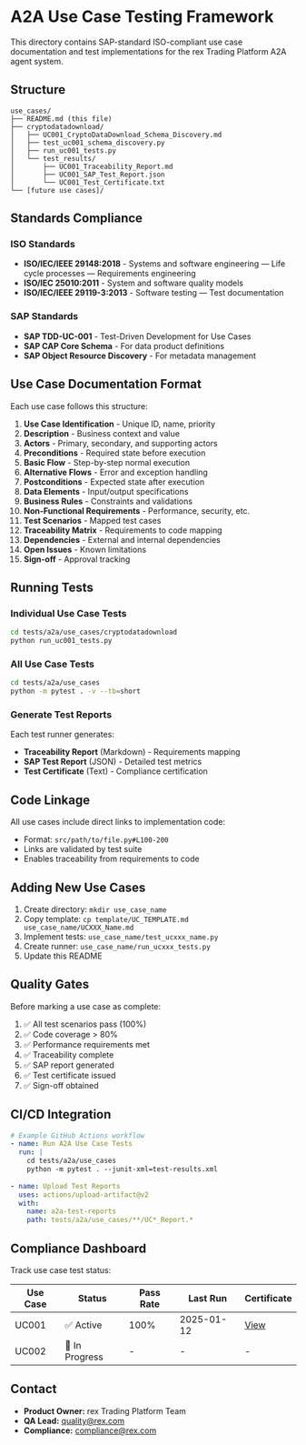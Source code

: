 # A2A Use Case Testing Framework

This directory contains SAP-standard ISO-compliant use case documentation and test implementations for the rex Trading Platform A2A agent system.

## Structure

```
use_cases/
├── README.md (this file)
├── cryptodatadownload/
│   ├── UC001_CryptoDataDownload_Schema_Discovery.md
│   ├── test_uc001_schema_discovery.py
│   ├── run_uc001_tests.py
│   └── test_results/
│       ├── UC001_Traceability_Report.md
│       ├── UC001_SAP_Test_Report.json
│       └── UC001_Test_Certificate.txt
└── [future use cases]/
```

## Standards Compliance

### ISO Standards
- **ISO/IEC/IEEE 29148:2018** - Systems and software engineering — Life cycle processes — Requirements engineering
- **ISO/IEC 25010:2011** - System and software quality models
- **ISO/IEC/IEEE 29119-3:2013** - Software testing — Test documentation

### SAP Standards
- **SAP TDD-UC-001** - Test-Driven Development for Use Cases
- **SAP CAP Core Schema** - For data product definitions
- **SAP Object Resource Discovery** - For metadata management

## Use Case Documentation Format

Each use case follows this structure:

1. **Use Case Identification** - Unique ID, name, priority
2. **Description** - Business context and value
3. **Actors** - Primary, secondary, and supporting actors
4. **Preconditions** - Required state before execution
5. **Basic Flow** - Step-by-step normal execution
6. **Alternative Flows** - Error and exception handling
7. **Postconditions** - Expected state after execution
8. **Data Elements** - Input/output specifications
9. **Business Rules** - Constraints and validations
10. **Non-Functional Requirements** - Performance, security, etc.
11. **Test Scenarios** - Mapped test cases
12. **Traceability Matrix** - Requirements to code mapping
13. **Dependencies** - External and internal dependencies
14. **Open Issues** - Known limitations
15. **Sign-off** - Approval tracking

## Running Tests

### Individual Use Case Tests

```bash
cd tests/a2a/use_cases/cryptodatadownload
python run_uc001_tests.py
```

### All Use Case Tests

```bash
cd tests/a2a/use_cases
python -m pytest . -v --tb=short
```

### Generate Test Reports

Each test runner generates:
- **Traceability Report** (Markdown) - Requirements mapping
- **SAP Test Report** (JSON) - Detailed test metrics
- **Test Certificate** (Text) - Compliance certification

## Code Linkage

All use cases include direct links to implementation code:
- Format: `src/path/to/file.py#L100-200`
- Links are validated by test suite
- Enables traceability from requirements to code

## Adding New Use Cases

1. Create directory: `mkdir use_case_name`
2. Copy template: `cp template/UC_TEMPLATE.md use_case_name/UCXXX_Name.md`
3. Implement tests: `use_case_name/test_ucxxx_name.py`
4. Create runner: `use_case_name/run_ucxxx_tests.py`
5. Update this README

## Quality Gates

Before marking a use case as complete:

1. ✅ All test scenarios pass (100%)
2. ✅ Code coverage > 80%
3. ✅ Performance requirements met
4. ✅ Traceability complete
5. ✅ SAP report generated
6. ✅ Test certificate issued
7. ✅ Sign-off obtained

## CI/CD Integration

```yaml
# Example GitHub Actions workflow
- name: Run A2A Use Case Tests
  run: |
    cd tests/a2a/use_cases
    python -m pytest . --junit-xml=test-results.xml
    
- name: Upload Test Reports
  uses: actions/upload-artifact@v2
  with:
    name: a2a-test-reports
    path: tests/a2a/use_cases/**/UC*_Report.*
```

## Compliance Dashboard

Track use case test status:

| Use Case | Status | Pass Rate | Last Run | Certificate |
|----------|--------|-----------|----------|-------------|
| UC001 | ✅ Active | 100% | 2025-01-12 | [View](cryptodatadownload/UC001_Test_Certificate.txt) |
| UC002 | 🚧 In Progress | - | - | - |

## Contact

- **Product Owner:** rex Trading Platform Team
- **QA Lead:** quality@rex.com
- **Compliance:** compliance@rex.com